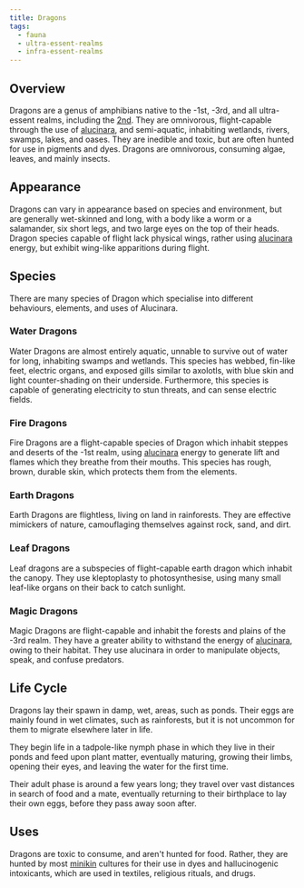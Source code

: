 ```yaml
---
title: Dragons
tags:
  - fauna
  - ultra-essent-realms
  - infra-essent-realms
---
```

## Overview
Dragons are a genus of amphibians native to the -1st, -3rd, and all ultra-essent realms, including the [2nd](lore/2nd-realm.md). They are omnivorous, flight-capable through the use of [alucinara](lore/cosmology/alucinara.md), and semi-aquatic, inhabiting wetlands, rivers, swamps, lakes, and oases. They are inedible and toxic, but are often hunted for use in pigments and dyes. Dragons are omnivorous, consuming algae, leaves, and mainly insects.
## Appearance
Dragons can vary in appearance based on species and environment, but are generally wet-skinned and long, with a body like a worm or a salamander, six short legs, and two large eyes on the top of their heads. Dragon species capable of flight lack physical wings, rather using [alucinara](lore/cosmology/alucinara.md) energy, but exhibit wing-like apparitions during flight.
## Species
There are many species of Dragon which specialise into different behaviours, elements, and uses of Alucinara.
### Water Dragons
Water Dragons are almost entirely aquatic, unnable to survive out of water for long, inhabiting swamps and wetlands. This species has webbed, fin-like feet, electric organs, and exposed gills similar to axolotls, with blue skin and light counter-shading on their underside. Furthermore, this species is capable of generating electricity to stun threats, and can sense electric fields.
### Fire Dragons
Fire Dragons are a flight-capable species of Dragon which inhabit steppes and deserts of the -1st realm, using [alucinara](lore/cosmology/alucinara.md) energy to generate lift and flames which they breathe from their mouths. This species has rough, brown, durable skin, which protects them from the elements.
### Earth Dragons
Earth Dragons are flightless, living on land in rainforests. They are effective mimickers of nature, camouflaging themselves against rock, sand, and dirt.
### Leaf Dragons
Leaf dragons are a subspecies of flight-capable earth dragon which inhabit the canopy. They use kleptoplasty to photosynthesise, using many small leaf-like organs on their back to catch sunlight.
### Magic Dragons
Magic Dragons are flight-capable and inhabit the forests and plains of the -3rd realm. They have a greater ability to withstand the energy of [alucinara](lore/cosmology/alucinara.md), owing to their habitat. They use alucinara in order to manipulate objects, speak, and confuse predators.
## Life Cycle
Dragons lay their spawn in damp, wet, areas, such as ponds. Their eggs are mainly found in wet climates, such as rainforests, but it is not uncommon for them to migrate elsewhere later in life.

They begin life in a tadpole-like nymph phase in which they live in their ponds and feed upon plant matter, eventually maturing, growing their limbs, opening their eyes, and leaving the water for the first time.

Their adult phase is around a few years long; they travel over vast distances in search of food and a mate, eventually returning to their birthplace to lay their own eggs, before they pass away soon after.
## Uses
Dragons are toxic to consume, and aren't hunted for food. Rather, they are hunted by most [minikin](fauna/minikin.md) cultures for their use in dyes and hallucinogenic intoxicants, which are used in textiles, religious rituals, and drugs.